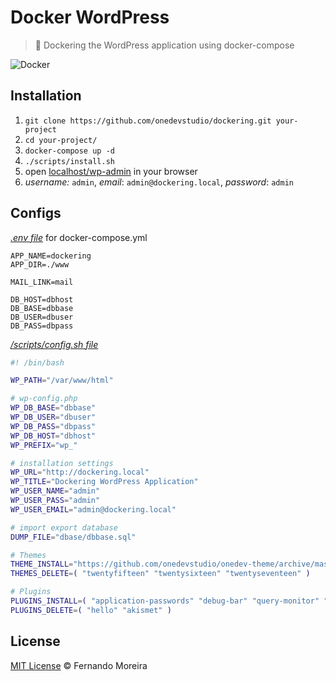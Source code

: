 # Docker WordPress

> 🐘 Dockering the WordPress application using docker-compose

![Docker](http://blog.rivendel.com.br/wp-content/uploads/2015/01/docker-image.png)

## Installation

1. `git clone https://github.com/onedevstudio/dockering.git your-project`
2. `cd your-project/`
3. `docker-compose up -d`
4. `./scripts/install.sh`
5. open [localhost/wp-admin](http://localhost/wp-admin) in your browser
6. *username:* `admin`, *email*: `admin@dockering.local`, *password*: `admin`

## Configs

*[.env file](/.env)* for docker-compose.yml

```
APP_NAME=dockering
APP_DIR=./www

MAIL_LINK=mail

DB_HOST=dbhost
DB_BASE=dbbase
DB_USER=dbuser
DB_PASS=dbpass
```

*[/scripts/config.sh file](/scripts/config.sh)*

```bash
#! /bin/bash

WP_PATH="/var/www/html"

# wp-config.php
WP_DB_BASE="dbbase"
WP_DB_USER="dbuser"
WP_DB_PASS="dbpass"
WP_DB_HOST="dbhost"
WP_PREFIX="wp_"

# installation settings
WP_URL="http://dockering.local"
WP_TITLE="Dockering WordPress Application"
WP_USER_NAME="admin"
WP_USER_PASS="admin"
WP_USER_EMAIL="admin@dockering.local"

# import export database
DUMP_FILE="dbase/dbbase.sql"

# Themes
THEME_INSTALL="https://github.com/onedevstudio/onedev-theme/archive/master.zip"
THEMES_DELETE=( "twentyfifteen" "twentysixteen" "twentyseventeen" )

# Plugins
PLUGINS_INSTALL=( "application-passwords" "debug-bar" "query-monitor" "theme-check" "log-deprecated-notices" "user-switching" "wp-example-content" )
PLUGINS_DELETE=( "hello" "akismet" )
```

## License

[MIT License](/LICENSE) © Fernando Moreira
